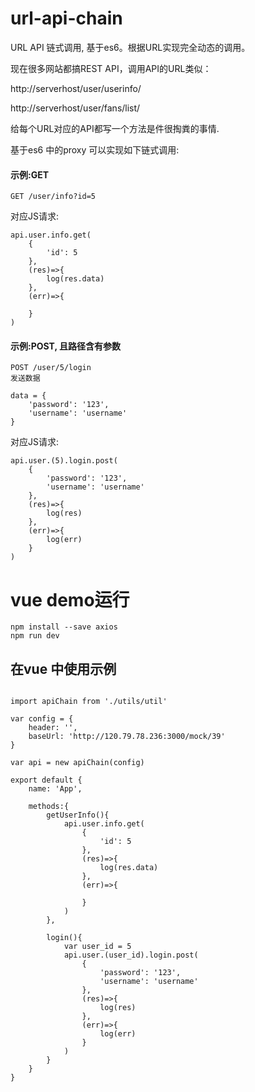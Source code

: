 # url-api-chain
URL  API 链式调用, 基于es6。根据URL实现完全动态的调用。


现在很多网站都搞REST API，调用API的URL类似：

http://serverhost/user/userinfo/

http://serverhost/user/fans/list/

给每个URL对应的API都写一个方法是件很掏粪的事情.

基于es6 中的proxy 可以实现如下链式调用:

#### 示例:GET
```
GET /user/info?id=5
```
对应JS请求:

```
api.user.info.get(
    {
        'id': 5
    },
    (res)=>{
        log(res.data)
    },
    (err)=>{

    }
)
```
#### 示例:POST, 且路径含有参数

```
POST /user/5/login
发送数据

data = {
    'password': '123',
    'username': 'username'    
}
```

对应JS请求:

```
api.user.(5).login.post(
    {
        'password': '123',
        'username': 'username'
    },
    (res)=>{
        log(res)
    },
    (err)=>{
        log(err)
    }
)
```


# vue demo运行
```
npm install --save axios
npm run dev
```

## 在vue 中使用示例

```

import apiChain from './utils/util'

var config = {
    header: '',
    baseUrl: 'http://120.79.78.236:3000/mock/39'
}

var api = new apiChain(config)

export default {
    name: 'App',

    methods:{
        getUserInfo(){
            api.user.info.get(
                {
                    'id': 5
                },
                (res)=>{
                    log(res.data)
                },
                (err)=>{

                }
            )
        },

        login(){
            var user_id = 5
            api.user.(user_id).login.post(
                {
                    'password': '123',
                    'username': 'username'
                },
                (res)=>{
                    log(res)
                },
                (err)=>{
                    log(err)
                }
            )
        }
    }
}

```
